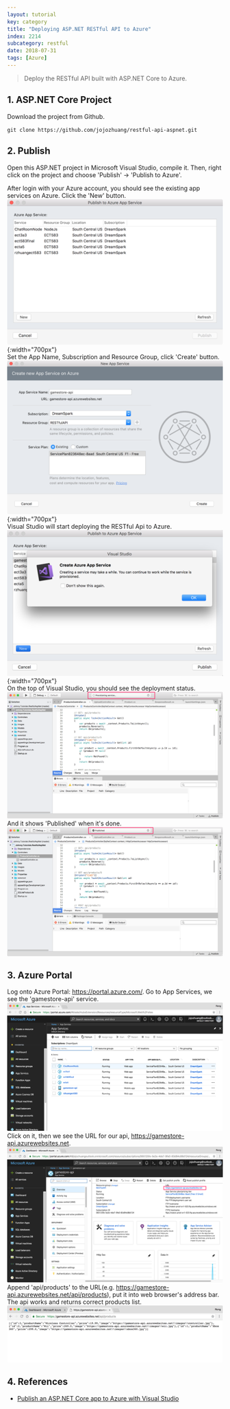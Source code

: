 ```yaml
---
layout: tutorial
key: category
title: "Deploying ASP.NET RESTful API to Azure"
index: 2214
subcategory: restful
date: 2018-07-31
tags: [Azure]
---
```


> Deploy the RESTful API built with ASP.NET Core to Azure.

## 1. ASP.NET Core Project
Download the project from Github.
```raw
git clone https://github.com/jojozhuang/restful-api-aspnet.git
```

## 2. Publish
Open this ASP.NET project in Microsoft Visual Studio, compile it. Then, right click on the project and choose 'Publish' -> 'Publish to Azure'.

After login with your Azure account, you should see the existing app services on Azure. Click the 'New' button.
![image](/assets/images/frontend/2214/app_services.png){:width="700px"}  
Set the App Name, Subscription and Resource Group, click 'Create' button.
![image](/assets/images/frontend/2214/create.png){:width="700px"}  
Visual Studio will start deploying the RESTful Api to Azure.
![image](/assets/images/frontend/2214/warn.png){:width="700px"}  
On the top of Visual Studio, you should see the deployment status.
![image](/assets/images/frontend/2214/deploying.png)  
And it shows 'Published' when it's done.
![image](/assets/images/frontend/2214/published.png)

## 3. Azure Portal
Log onto Azure Portal: https://portal.azure.com/. Go to App Services, we see the 'gamestore-api' service.
![image](/assets/images/frontend/2214/gamestore_api.png)
Click on it, then we see the URL for our api, https://gamestore-api.azurewebsites.net.
![image](/assets/images/frontend/2214/url.png)
Append 'api/products' to the URL(e.g. https://gamestore-api.azurewebsites.net/api/products), put it into web browser's address bar. The api works and returns correct products list.
![image](/assets/images/frontend/2214/test.png)  

## 4. References
* [Publish an ASP.NET Core app to Azure with Visual Studio](https://docs.microsoft.com/en-us/aspnet/core/tutorials/publish-to-azure-webapp-using-vs?view=aspnetcore-2.1)
